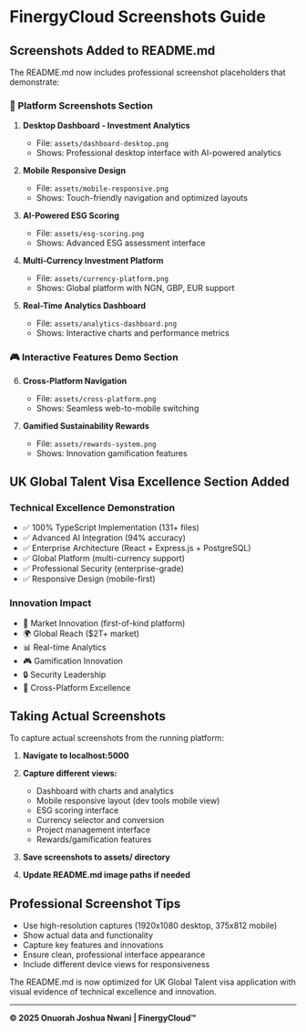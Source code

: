 # FinergyCloud Screenshots Guide

## Screenshots Added to README.md

The README.md now includes professional screenshot placeholders that demonstrate:

### 📱 Platform Screenshots Section

1. **Desktop Dashboard - Investment Analytics**
   - File: `assets/dashboard-desktop.png`
   - Shows: Professional desktop interface with AI-powered analytics

2. **Mobile Responsive Design**
   - File: `assets/mobile-responsive.png`
   - Shows: Touch-friendly navigation and optimized layouts

3. **AI-Powered ESG Scoring**
   - File: `assets/esg-scoring.png`
   - Shows: Advanced ESG assessment interface

4. **Multi-Currency Investment Platform**
   - File: `assets/currency-platform.png`
   - Shows: Global platform with NGN, GBP, EUR support

5. **Real-Time Analytics Dashboard**
   - File: `assets/analytics-dashboard.png`
   - Shows: Interactive charts and performance metrics

### 🎮 Interactive Features Demo Section

6. **Cross-Platform Navigation**
   - File: `assets/cross-platform.png`
   - Shows: Seamless web-to-mobile switching

7. **Gamified Sustainability Rewards**
   - File: `assets/rewards-system.png`
   - Shows: Innovation gamification features

## UK Global Talent Visa Excellence Section Added

### Technical Excellence Demonstration
- ✅ 100% TypeScript Implementation (131+ files)
- ✅ Advanced AI Integration (94% accuracy)
- ✅ Enterprise Architecture (React + Express.js + PostgreSQL)
- ✅ Global Platform (multi-currency support)
- ✅ Professional Security (enterprise-grade)
- ✅ Responsive Design (mobile-first)

### Innovation Impact
- 🚀 Market Innovation (first-of-kind platform)
- 🌍 Global Reach ($2T+ market)
- 📊 Real-time Analytics
- 🎮 Gamification Innovation
- 🔒 Security Leadership
- 📱 Cross-Platform Excellence

## Taking Actual Screenshots

To capture actual screenshots from the running platform:

1. **Navigate to localhost:5000**
2. **Capture different views:**
   - Dashboard with charts and analytics
   - Mobile responsive layout (dev tools mobile view)
   - ESG scoring interface
   - Currency selector and conversion
   - Project management interface
   - Rewards/gamification features

3. **Save screenshots to assets/ directory**
4. **Update README.md image paths if needed**

## Professional Screenshot Tips

- Use high-resolution captures (1920x1080 desktop, 375x812 mobile)
- Show actual data and functionality
- Capture key features and innovations
- Ensure clean, professional interface appearance
- Include different device views for responsiveness

The README.md is now optimized for UK Global Talent visa application with visual evidence of technical excellence and innovation.

---

**© 2025 Onuorah Joshua Nwani | FinergyCloud™**